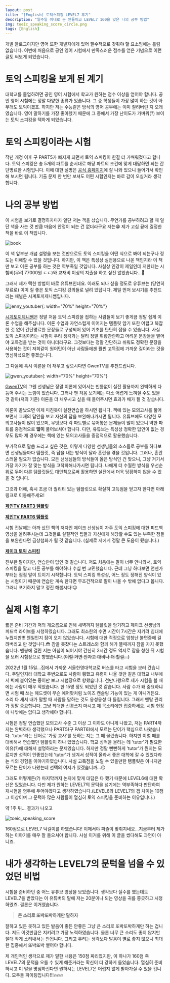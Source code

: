 ```yaml
---
layout: post
title: "[English] 토익스피킹 LEVEL7 후기"
description: "일주일 이내로 돈 안들이고 LEVEL7 160을 맞은 나의 공부 방법"
img: toeic_speaking_score_circle.png
tags: [English]
---
```


개발 블로그이지만 영어 또한 개발자에게 있어 필수적으로 갖춰야 할 요소임에는 틀림 없습니다.
이번에 처음으로 공인 영어 시험에서 만족스러운 점수를 얻은 기념으로 이런 글도 써보게 되었습니다.

# 토익 스피킹을 보게 된 계기

대학교를 졸업하려면 공인 영어 시험에서 학교가 원하는 점수 이상을 얻어야 합니다.
공인 영어 시험에는 정말 다양한 종류가 있습니다. 그 중 학생들이 가장 많이 하는 것이 아무래도 토익이겠죠.
하지만 저는 수능같은 방식의 영어 공부에는 이미 질려버린 지 오래였습니다.
영어 말하기를 가장 좋아헀기 때문에 그 중에서 가장 난이도가 가벼워(?) 보이는 토익 스피킹을 택하게 되었습니다.

# 토익 스피킹이라는 시험

작년 개정 이후 구 PART5가 빠지게 되면서 토익 스피킹이 한결 더 가벼워졌다고 합니다.
토익 스피킹은 총 5개의 파트를 순서대로 해당 파트의 조건에 맞게 대답하면 되는 간단명료한 시험입니다.
이에 대한 설명은 [공식 홈페이지](https://www.toeicswt.co.kr/common/template/viewContents.php?contentsCode=72)에 잘 나와 있으니 들어가서 확인해 보시면 됩니다. 기출 문제 한 번만 보셔도 어떤 시험인지는 바로 감이 오실거라 생각합니다.

# 나의 공부 방법

이 시험을 보기로 결정하자마자 일단 저는 책을 샀습니다.
무언가를 공부하려고 할 때 일단 책을 사는 것 만큼 마음에 안정이 되는 건 없더라구요 저는:grin:
제가 고심 끝에 결정한 책을 바로 이 책입니다.

![book](/assets/img/toeic_speaking/toeic_speaking_book.jpeg)

이 책 앞부분 개념 설명을 보는 것만으로도 토익 스피킹을 어떤 식으로 봐야 되는구나 정도는 이해할 수 있을 것입니다.
하지만, 이 책은 특성상 실전용으로 나온 책인지라 이 책만 보고 이론 공부를 하는 것은 역부족일 것입니다.
사실상 인강이 제일인데 저한테는 시험비(무려 77000원 ㄷㄷ)와 교재비 이상의 지출을 하고 싶진 않았습니다...:grimacing:

그래서 제가 택한 방법이 바로 유튜브인데요.
이래도 되나 싶을 정도로 유튜브는 (당연히 무료로) 이미 질 좋은 토익 스피킹 강의들로 널려 있답니다.
제일 먼저 보시기를 추천드리는 채널은 시계토끼제니쌤입니다.

![jenny_youtuber](/assets/img/toeic_speaking/jenny_youtuber.png){: width="70%" height="70%"}

[시계토끼제니쌤](https://www.youtube.com/channel/UCnLyZZgF9BQtayaWnPmNKWQ)은 정말 처음 토익 스피킹을 접하는 사람들이 보기 좋게끔 정말 쉽게 이론 수업을 해주십니다.
이론 수업과 자연스럽게 이어지는 템플릿 암기 또한 어렵고 복잡한 것 없이 간단명료한 문장들로 구성되어 있어 기초를 탄탄히 잡을 수 있습니다. 사실 토익 스피킹이라는 시험이 우리 생각과는 달리 정말 휘황찬란하고 어려운 문장들을 뱉어야 고득점을 받는 것이 아니더라구요. 그것보다는 정말 간단하고 쉬워도 정확한 문장을 사용하는 것이 저희같이 원어민이 아닌 사람들에겐 훨씬 고득점에 가까운 길이라는 것을 명심하셨으면 좋겠습니다.

그 다음에 혹시 이론을 더 채우고 싶으시다면 GwenTV를 추천드립니다.

![gwen_youtuber](/assets/img/toeic_speaking/gwen_youtuber.png){: width="70%" height="70%"}

[GwenTV](https://www.youtube.com/c/GwenTv)의 그웬 선생님은 정말 이론에 있어서는 빈틈없이 실전 활용까지 완벽하게 다듬어 주시는 느낌이 있습니다. 그러나 맨 처음 보기에는 다소 어렵게 느껴질 수도 있을 것 같아(저의 기준) 이론을 더 채우시고 싶을 때 들어주시면 효과가 배가 될 것 같습니다.

이론이 끝났으면 이제 미친듯이 실전연습을 하시면 됩니다.
책에 있는 모의고사를 풀어보면서 교재의 답안을 보고 자신의 답을 보완해나가시면 됩니다.
유튜브에도 다양한 모의고사들이 많이 있으며, 무엇보다 각 파트별로 묶어놓은 문제들이 많이 있으니 약한 파트를 중점적으로 **많이** 풀어보셔야 합니다.
다만, 유튜브는 특성상 정확한 답안이 없는 경우도 많아 제 경우에는 책에 있는 모의고사들을 중점적으로 활용했습니다.

부가적으로 말씀 드리고 싶은 것은, 이렇게 다양한 선생님들의 소스들로 공부를 하다보면 선생님들마다 템플릿, 즉 답을 내는 방식이 달라 혼란을 겪을 것입니다.
그러나, 혼란스러울 필요가 없습니다.
모든 선생님들의 방식들이 옳은 방식인 건 맞으니, 그냥 거기서 가장 자기가 잘 맞는 방식을 고착화해나가시면 됩니다.
나에게 더 수월한 방식을 우선순위로 두어 다른 템플릿들도 대안책으로써 활용하면 실전에서 더욱 당황하지 않을 수 있을 것 입니다.

그것과 더해, 혹시 조금 더 퀄리티 있는 템플릿으로 확실히 고득점을 얻고자 한다면 아래 링크로 이동해주세요!

[**제인TV PART3 템플릿**](https://www.youtube.com/watch?v=m6mN_gcJA8Y&list=WL&index=5&t=2s)

[**제인TV PART6 템플릿**](https://www.youtube.com/watch?v=s5P1KLhAqyk&list=WL&index=4)

시험 전날에는 아까 샀던 책의 저자인 제이크 선생님이 자주 토익 스피킹에 대한 피드백 영상을 올려주시는데 그것들로 실질적인 팁들과 자신에게 해당할 수도 있는 부족한 점들을 보완한다면 금상첨화가 될 것 같습니다. (실제로 저에게 정말 큰 도움이 됬습니다.)

[**제이크 토익 스피킹**](https://www.youtube.com/c/%EC%A0%9C%EC%9D%B4%ED%81%AC%ED%86%A0%EC%9D%B5%EC%8A%A4%ED%94%BC%ED%82%B9)

진부한 말이지만, 연습만이 답인 것 같습니다.
저도 처음에는 말이 너무 안나와서, 토익 스피킹을 말고 다른 공부를 해야하나 수십 번 고민했습니다.
근데 그냥 하다보면 언젠가부터는 점점 말이 트이기 시작합니다.
토익 스피킹 특성상, 어느 정도 정해진 양식이 있는 시험이기 때문에 연습만 계속 한다면 무조건적으로 말이 나올 수 밖에 없다고 봅니다. 그러니 포기하지 말고 정진 해봅시다!:wink:

# 실제 시험 후기

짧은 준비 기간과 저의 게으름으로 인해 새벽까지 템플릿을 암기하고 제이크 선생님의 피드백 라이브를 시청하였습니다. 그래도 최소한의 수면 시간이 7시간은 지키려 침대에 누웠지만!!! 웬일인지 잠이 오지 않았습니다. 시험에 대한 걱정으로 엄청난 불면증에 걸려버리고 만 것입니다.:flushed:
잠을 못잤다는 스트레스와 함께 해가 뜰때까지 잠을 자지 못했습니다. 멘붕에 걸린 저는 아침이 되어서야 간신히 2시간 정도 억지로 잠을 청한 뒤 시험을 보러 시험장으로 향했습니다.~~(이럴 거면 안자고 대비나 더 할껄...)~~

2022년 1월 15일...집에서 가까운 서울한영대학교로 버스를 타고 시험을 보러 갔습니다.
주말인지라 대학교 주변으로도 사람이 휑했고 유령이 나올 것만 같은 대학교 내부에서 벽에 붙어있는 종이만 보고 시험장으로 향했습니다.
천만다행으로 제가 시험을 볼 때에는 사람이 매우 적었습니다. 한 15명 정도 되었던 것 같습니다.
사람 수가 왜 중요하냐면 시험 때 쓰는 헤드셋이 무슨 에어팟처럼 노이즈 캔슬링 기능이 있는 게 아니거든요.
소리 다 새서 내가 말할 때 사람들 말하는 것도 웅성웅성 다 들립니다. 그래서 멘탈 관리가 정말 중요합니다.
그냥 최대한 신경쓰지 마시고 제 목소리에만 집중하세요. 시험 현장에 나밖에는 없다고 생각해야 합니다.

시험은 정말 연습했던 모의고사 수준 그 이상 그 이하도 아니게 나왔고, 저는 PART4까지는 완벽하다 생각했으나 PART5(구 PART6)에서 모르는 단어가 핵심으로 나왔습니다. 'tutor'라는 단어로 '가정 교사'를 뜻하는 지는 그 때 몰랐습니다.
하지만 이럴 때를 대비해서 연습했던 템플릿이 하나 있었습니다.
학교 성적을 올리는 데 'tutor'가 필요한 이유(?)에 대해서 설명하라는 문제였습니다.
하지만 정말 뻔뻔하게 'tutor'가 뭔지는 모르지만 성적이 안좋았는데 'tutor'가 생겨서 성적이 올라서 좋은 대학에 갈 수 있었다라는 식의 경험을 이야기하였습니다.
사실 고득점을 노릴 수 있을만한 템플릿은 아니지만 모르는 단어가 나왔는데 선택의 여지가 있겠습니까...:confounded:

그래도 어떻게든(?) 마지막까지 논지에 맞게 대답은 다 했기 때문에 LEVEL6에 대한 확신은 있었습니다.
다만 제가 원하는 LEVEL7의 문턱을 넘기에는 역부족하다 판단하여 재시험을 염두에 두어야겠다고 생각하였습니다.(LEVEL6와 LEVEL7의 갭 차이는 10점 그 이상이며 그 문턱아 많은 사람들이 열심히 토익 스피킹을 준비하는 이유입니다.)

약 1주 뒤... 결과가 나오고

![toeic_speaking_score](/assets/img/toeic_speaking/toeic_speaking_score.png)

160점으로 LEVEL7 턱걸이를 하였습니다!
이제서야 퍼즐이 맞춰지네요...지금부터 제가 하는 이야기를 매우 잘 들으셔야 합니다.
사실 이거를 위해 이 글을 썼다해도 과언이 아니죠.

# 내가 생각하는 LEVEL7의 문턱을 넘을 수 있었던 비법

시험을 준비하던 중 어느 유튜브 영상을 보았습니다. 생각보다 실수를 했는데도 LEVEL7을 받았다는 이 유튜버의 말에 저는 20분이나 되는 영상을 귀를 쫑긋하고 시청하였죠. 결론은 이거였습니다.

> **큰 소리로 또박또박하게만 말하자**

잘하고 있든 못하고 있든 발음이 좋든 안좋든 그냥 큰 소리로 또박또박하게만 하는 겁니다. 저도 이것만큼은 지키려고 가장 노력하였습니다. 물론 너무 큰 소리도 좋지 않지만 절대 작게 소리내서는 안됩니다. 그리고 우리는 생각보다 발음이 별로 좋지 않으니 최대한 집중해서 또박또박 뱉어야 합니다.

제 개인적인 생각으로 제가 말한 내용은 150점 짜리였지만, 이 하나가 160점 즉 LEVEL7의 문턱을 오를 수 있게 해준거라는 확신이 더 강하게 들었습니다. 열심히 준비하시고 이 말을 명심하신다면 원하시는 LEVEL7은 어렵지 않게 받아가실 수 있을 겁니다. 모두들 파이팅입니다!!!:fire::fire::fire:
